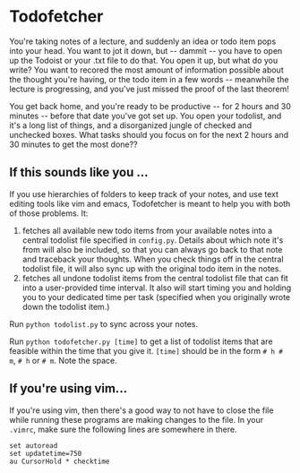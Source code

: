 # Todofetcher
You're taking notes of a lecture, and suddenly an idea or todo item pops into your head. You want to jot it down, but -- dammit -- you have to open up the Todoist or your .txt file to do that. You open it up, but what do you write? You want to recored the most amount of information possible about the thought you're having, or the todo item in a few words -- meanwhile the lecture is progressing, and you've just missed the proof of the last theorem!

You get back home, and you're ready to be productive -- for 2 hours and 30 minutes -- before that date you've got set up. You open your todolist, and it's a long list of things, and a disorganized jungle of checked and unchecked boxes. What tasks should you focus on for the next 2 hours and 30 minutes to get the most done??

## If this sounds like you ...

If you use hierarchies of folders to keep track of your notes, and use text editing tools like vim and emacs, Todofetcher is meant to help you with both of those problems. It:
1. fetches all available new todo items from your available notes into a central todolist file specified in `config.py`. Details about which note it's from will also be included, so that you can always go back to that note and traceback your thoughts. When you check things off in the central todolist file, it will also sync up with the original todo item in the notes.  
2. fetches all undone todolist items from the central todolist file that can fit into a user-provided time interval. It also will start timing you and holding you to your dedicated time per task (specified when you originally wrote down the todolist item.)

Run `python todolist.py` to sync across your notes. 

Run `python todofetcher.py [time]` to get a list of todolist items that are feasible within the time that you give it. `[time]` should be in the form `# h # m`, `# h` or `# m`. Note the space.

## If you're using vim...
If you're using vim, then there's a good way to not have to close the file while running these programs are making changes to the file. In your `.vimrc`, make sure the following lines are somewhere in there.

```
set autoread
set updatetime=750
au CursorHold * checktime
```


